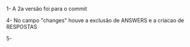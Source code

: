 1- A 2a versão foi para o commit

4- No campo "changes" houve a exclusão de ANSWERS e a criacao de RESPOSTAS

5-